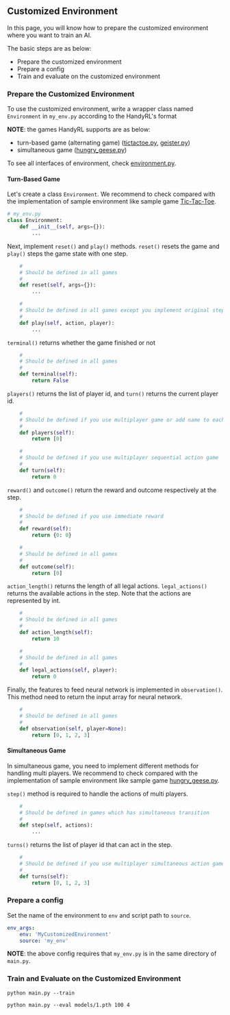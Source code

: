 ## Customized Environment

In this page, you will know how to prepare the customized environment where you want to train an AI.

The basic steps are as below:
* Prepare the customized environment
* Prepare a config
* Train and evaluate on the customized environment

### Prepare the Customized Environment

To use the customized environment, write a wrapper class named `Environment` in `my_env.py` according to the HandyRL's format

**NOTE**: the games HandyRL supports are as below:
* turn-based game (alternating game) ([tictactoe.py](/handyrl/envs/tictactoe.py), [geister.py](/handyrl/envs/geister.py))
* simultaneous game ([hungry_geese.py](/handyrl/envs/kaggle/hungry_geese.py))

To see all interfaces of environment, check [environment.py](/handyrl/environment.py).

#### Turn-Based Game

Let's create a class `Environment`. We recommend to check compared with the implementation of sample environment like sample game [Tic-Tac-Toe](/handyrl/envs/tictactoe.py).

```python
# my_env.py
class Environment:
    def __init__(self, args={}):
        ...
```

Next, implement `reset()` and `play()` methods. `reset()` resets the game and `play()` steps the game state with one step.

```python
    #
    # Should be defined in all games
    #
    def reset(self, args={}):
        ...

    #
    # Should be defined in all games except you implement original step() function
    #
    def play(self, action, player):
        ...
```

`terminal()` returns whether the game finished or not
```py
    #
    # Should be defined in all games
    #
    def terminal(self):
        return False
```

`players()` returns the list of player id, and `turn()` returns the current player id.
```py
    #
    # Should be defined if you use multiplayer game or add name to each player
    #
    def players(self):
        return [0]

    #
    # Should be defined if you use multiplayer sequential action game
    #
    def turn(self):
        return 0
```

`reward()` and `outcome()` return the reward and outcome respectively at the step.
```py
    #
    # Should be defined if you use immediate reward
    #
    def reward(self):
        return {0: 0}

    #
    # Should be defined in all games
    #
    def outcome(self):
        return [0]
```

`action_length()` returns the length of all legal actions. `legal_actions()` returns the available actions in the step. Note that the actions are represented by int.
```py
    #
    # Should be defined in all games
    #
    def action_length(self):
        return 10

    #
    # Should be defined in all games
    #
    def legal_actions(self, player):
        return 0
```

Finally, the features to feed neural network is implemented in `observation()`. This method need to return the input array for neural network.
```py
    #
    # Should be defined in all games
    #
    def observation(self, player=None):
        return [0, 1, 2, 3]
```

#### Simultaneous Game

In simultaneous game, you need to implement different methods for handling multi players. We recommend to check compared with the implementation of sample environment like sample game [hungry_geese.py](/handyrl/envs/kaggle/hungry_geese.py).

`step()` method is required to handle the actions of multi players.
```py
    #
    # Should be defined in games which has simultaneous transition
    #
    def step(self, actions):
        ...
```

`turns()` returns the list of player id that can act in the step.
```py
    #
    # Should be defined if you use multiplayer simultaneous action game
    #
    def turns(self):
        return [0, 1, 2, 3]
```


### Prepare a config

Set the name of the environment to `env` and script path to `source`.

```yaml
env_args:
    env: 'MyCustomizedEnvironment'
    source: 'my_env'
```

**NOTE**: the above config requires that `my_env.py` is in the same directory of `main.py`.

### Train and Evaluate on the Customized Environment

```
python main.py --train
```

```
python main.py --eval models/1.pth 100 4
```
